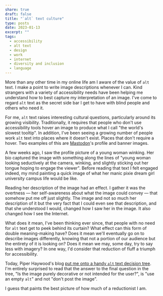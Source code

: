 ```yaml
---
share: true
draft: false
title: "`alt` text culture"
type: posts
date: 2023-01-13
excerpt: ""
tags:
  - accessibility
  - alt text
  - design
  - work
  - internet
  - diversity and inclusion
  - language
---
```


More than any other time in my online life am I aware of the value of `alt` text. I make a point to write image descriptions whenever I can. Kind strangers with a variety of accessibility needs have been helping me understand how to best capture my interpretation of an image. I've come to regard `alt` text as the secret side bar I get to have with blind people and others who need it.

For me, `alt` text raises interesting cultural questions, particularly around its growing visibility. Traditionally, it requires that people who don't use accessibility tools hover an image to produce what I call "the world's slowest tooltip". In addition, I've been seeing a growing number of people work `alt` text into places where it doesn't exist. Places that don't require a hover. Two examples of this are [Mastodon](https://tech.lgbt/@zinzy)'s profile and banner images.

A few weeks ago, I saw the profile picture of a young woman winking. Her bio captured the image with something along the lines of "young woman looking seductively at the camera, winking, and slightly sticking out her tongue hoping to engage the viewer". Before reading that text I felt engaged indeed, my mind painting a quick image of what her manic pixie dream girl university campus life would be like.

Reading her description of the image had an effect. I gather it was the overtness — her self-awareness about what the image could convey — that somehow put me off just slightly. The image and not so much her description of it but the very fact that I could even see that description, and that she understood I would, changed how I saw her in the image. It also changed how I see the Internet. 

What does it mean, I've been thinking ever since, that people with no need for `alt` text get to peek behind its curtain? What effect can this form of double meaning-making have? Does it mean we'll eventually go on to describe images differently, knowing that not a portion of our audience but the entirety of it is looking on? Does it mean we may, some day, try to say less with imagery? In one way, I'd consider that reduction of fluff a triumph for accessibility. 

Today, Piper Haywood's blog [put me onto a handy `alt` text decision tree](https://piperhaywood.com/wais-alt-decision-tree/). I'm entirely surprised to read that the answer to the final question in the tree, "Is the image purely decorative or not intended for the user?", is "use an empty `alt`" and not "don't post the image". 

I guess that paints the best picture of how much of a reductionist I am.